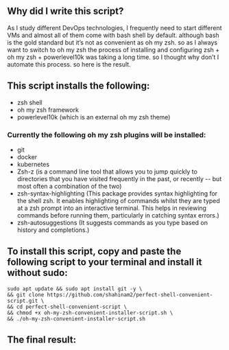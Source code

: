 ## Why did I write this script?

As I study different DevOps technologies, I frequently need to start different VMs and almost all of them come with bash shell by default. although bash is the gold standard but it’s not as convenient as oh my zsh. so as I always want to switch to oh my zsh the process of installing and configuring zsh + oh my zsh + powerlevel10k was taking a long time. so I thought why don’t I automate this process. so here is the result.

## This script installs the following:
- zsh shell
- oh my zsh framework
- powerlevel10k (which is an external oh my zsh theme)

### Currently the following oh my zsh plugins will be installed:
- git 
- docker
- kubernetes
- Zsh-z (is a command line tool that allows you to jump quickly to directories that you have visited frequently in the past, or recently -- but most often a combination of the two)
- zsh-syntax-highlighting (This package provides syntax highlighting for the shell zsh. It enables highlighting of commands whilst they are typed at a zsh prompt into an interactive terminal. This helps in reviewing commands before running them, particularly in catching syntax errors.)
- zsh-autosuggestions (It suggests commands as you type based on history and completions.)

## To install this script, copy and paste the following script to your terminal and install it without sudo:
```shell
sudo apt update && sudo apt install git -y \
&& git clone https://github.com/shahinam2/perfect-shell-convenient-script.git \
&& cd perfect-shell-convenient-script \
&& chmod +x oh-my-zsh-convenient-installer-script.sh \
&& ./oh-my-zsh-convenient-installer-script.sh
```

## The final result:

